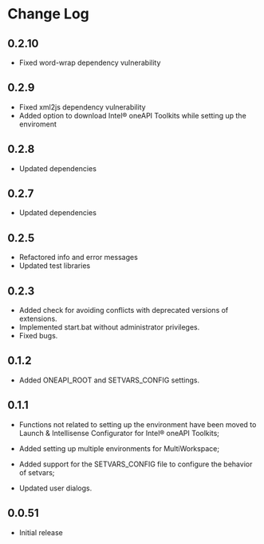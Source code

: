 # Change Log

## 0.2.10

- Fixed word-wrap dependency vulnerability

## 0.2.9

- Fixed xml2js dependency vulnerability
- Added option to download Intel® oneAPI Toolkits while setting up the enviroment

##  0.2.8

- Updated dependencies

##  0.2.7

- Updated dependencies

##  0.2.5

- Refactored info and error messages
- Updated test libraries

##  0.2.3

- Added check for avoiding conflicts with deprecated versions of extensions.
- Implemented start.bat without administrator privileges.
- Fixed bugs.

##  0.1.2

- Added ONEAPI_ROOT and SETVARS_CONFIG settings.

##  0.1.1
- Functions not related to setting up the environment have been moved to Launch & Intellisense Configurator for Intel® oneAPI Toolkits;

- Added setting up multiple environments for MultiWorkspace;

- Added support for the SETVARS_CONFIG file to configure the behavior of setvars;

- Updated user dialogs.

##  0.0.51

- Initial release